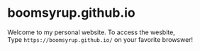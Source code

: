 # boomsyrup.github.io
Welcome to my personal website. To access the wesbite, \
Type ```https://boomsyrup.github.io/``` on your favorite browswer!
